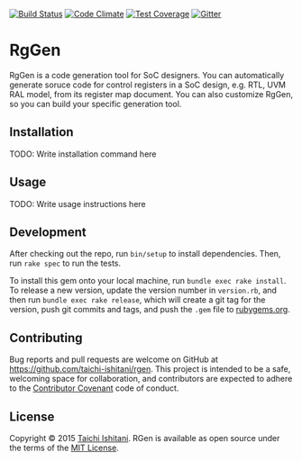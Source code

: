 [![Build Status](https://travis-ci.org/taichi-ishitani/rgen.svg?branch=master)](https://travis-ci.org/taichi-ishitani/rgen)
[![Code Climate](https://codeclimate.com/github/taichi-ishitani/rgen/badges/gpa.svg)](https://codeclimate.com/github/taichi-ishitani/rgen)
[![Test Coverage](https://codeclimate.com/github/taichi-ishitani/rgen/badges/coverage.svg)](https://codeclimate.com/github/taichi-ishitani/rgen/coverage)
[![Gitter](https://badges.gitter.im/taichi-ishitani/rgen.svg)](https://gitter.im/taichi-ishitani/rgen?utm_source=badge&utm_medium=badge&utm_campaign=pr-badge)

# RgGen

RgGen is a code generation tool for SoC designers. You can automatically generate soruce code for control registers in a SoC design, e.g. RTL, UVM RAL model, from its register map document. You can also customize RgGen, so you can build your specific generation tool.

## Installation

TODO: Write installation command here

## Usage

TODO: Write usage instructions here

## Development

After checking out the repo, run `bin/setup` to install dependencies. Then, run `rake spec` to run the tests.

To install this gem onto your local machine, run `bundle exec rake install`. To release a new version, update the version number in `version.rb`, and then run `bundle exec rake release`, which will create a git tag for the version, push git commits and tags, and push the `.gem` file to [rubygems.org](https://rubygems.org).

## Contributing

Bug reports and pull requests are welcome on GitHub at https://github.com/taichi-ishitani/rgen. This project is intended to be a safe, welcoming space for collaboration, and contributors are expected to adhere to the [Contributor Covenant](http://contributor-covenant.org) code of conduct.


## License

Copyright &copy; 2015 [Taichi Ishitani](mailto:taichi730@jf6.so-net.ne.jp).
RGen is available as open source under the terms of the [MIT License](LICENSE.txt).
